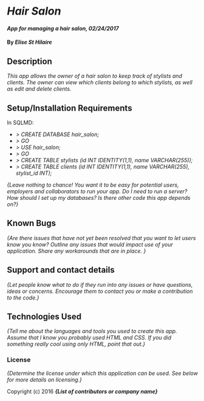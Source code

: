 # _Hair Salon_

#### _App for managing a hair salon, 02/24/2017_

#### By _**Elise St Hilaire**_

## Description

_This app allows the owner of a hair salon to keep track of stylists and clients. The owner can view which clients belong to which stylists, as well as edit and delete clients._

## Setup/Installation Requirements

In SQLMD:
* _> CREATE DATABASE hair_salon;_
* _> GO_
* _> USE hair_salon;_
* _> GO_
* _> CREATE TABLE stylists (id INT IDENTITY(1,1), name VARCHAR(255));_
* _> CREATE TABLE clients (id INT IDENTITY(1,1), name VARCHAR(255), stylist_id INT);_

_{Leave nothing to chance! You want it to be easy for potential users, employers and collaborators to run your app. Do I need to run a server? How should I set up my databases? Is there other code this app depends on?}_

## Known Bugs

_{Are there issues that have not yet been resolved that you want to let users know you know?  Outline any issues that would impact use of your application.  Share any workarounds that are in place. }_

## Support and contact details

_{Let people know what to do if they run into any issues or have questions, ideas or concerns.  Encourage them to contact you or make a contribution to the code.}_

## Technologies Used

_{Tell me about the languages and tools you used to create this app. Assume that I know you probably used HTML and CSS. If you did something really cool using only HTML, point that out.}_

### License

*{Determine the license under which this application can be used.  See below for more details on licensing.}*

Copyright (c) 2016 **_{List of contributors or company name}_**
